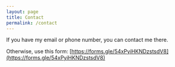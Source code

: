 ```yaml
---
layout: page
title: Contact
permalink: /contact
---
```

If you have my email or phone number, you can contact me there.

Otherwise, use this form: [https://forms.gle/54xPyiHKNDzstsdV8](https://forms.gle/54xPyiHKNDzstsdV8)
